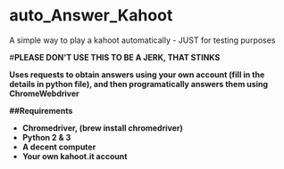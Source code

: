 # auto_Answer_Kahoot
A simple way to play a kahoot automatically - JUST for testing purposes

#<b>PLEASE DON'T USE THIS TO BE A JERK, THAT STINKS<b>

Uses requests to obtain answers using your own account (fill in the details in python file), and then programatically answers them using ChromeWebdriver

##Requirements
- Chromedriver, (brew install chromedriver)
- Python 2 & 3
- A decent computer
- Your own kahoot.it account

